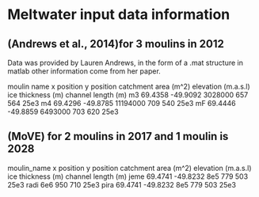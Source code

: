 # Meltwater input data information

## (Andrews et al., 2014)for 3 moulins in 2012
Data was provided by Lauren Andrews, in the form of a .mat structure in matlab
other information come from her paper.

moulin name 	        x position	y position	    catchment area (m^2)	elevation (m.a.s.l)     	ice thickness (m)    channel length (m) 
m3				69.4358		-49.9092	             3028000				657					564                         25e3
m4				69.4296		-49.8785	            11194000				709					540                         25e3
mF				69.4446		-49.8859	             6493000				703					620                         25e3

## (MoVE) for 2 moulins in 2017 and 1 moulin is 2028

moulin_name         x position    y position    catchment area (m^2)    elevation (m.a.s.l)   ice thickness (m)    channel length (m)
jeme                       69.4741      -49.8232      8e5                                 779                         503                         25e3
radi                                                                6e6                                 950                          710                        25e3
pira                        69.4741      -49.8232      8e5                                  779                         503                         25e3


